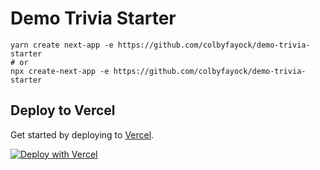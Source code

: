 # Demo Trivia Starter

```
yarn create next-app -e https://github.com/colbyfayock/demo-trivia-starter
# or
npx create-next-app -e https://github.com/colbyfayock/demo-trivia-starter
```

## Deploy to Vercel

Get started by deploying to [Vercel](https://vercel.com/ambassadors/colbyfayock).

[![Deploy with Vercel](https://vercel.com/button)](https://vercel.com/new/clone?repository-url=https%3A%2F%2Fgithub.com%2Fcolbyfayock%2Fdemo-trivia-starter)
